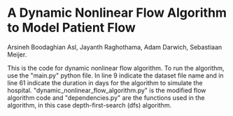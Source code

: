 # A Dynamic Nonlinear Flow Algorithm to Model Patient Flow
Arsineh Boodaghian Asl, Jayanth Raghothama, Adam Darwich, Sebastiaan Meijer. 

This is the code for dynamic nonlinear flow algorithm. To run the algorithm, use the "main.py" python file. In line 9 indicate the dataset file name and in line 61 indicate the duration in days for the algorithm to simulate the hospital. "dynamic_nonlinear_flow_algorithm.py" is the modified flow algorithm code and "dependencies.py" are the functions used in the algorithm, in this case depth-first-search (dfs) algorithm. 







